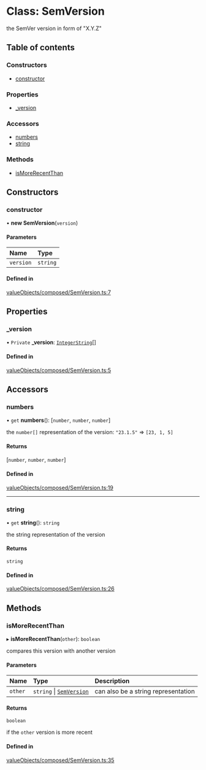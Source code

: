 # Class: SemVersion

the SemVer version in form of "X.Y.Z"

## Table of contents

### Constructors

- [constructor](../wiki/SemVersion#constructor)

### Properties

- [\_version](../wiki/SemVersion#_version)

### Accessors

- [numbers](../wiki/SemVersion#numbers)
- [string](../wiki/SemVersion#string)

### Methods

- [isMoreRecentThan](../wiki/SemVersion#ismorerecentthan)

## Constructors

### constructor

• **new SemVersion**(`version`)

#### Parameters

| Name | Type |
| :------ | :------ |
| `version` | `string` |

#### Defined in

[valueObjects/composed/SemVersion.ts:7](https://github.com/pcprinz/DDD-basics/blob/347e30e/src/valueObjects/composed/SemVersion.ts#L7)

## Properties

### \_version

• `Private` **\_version**: [`IntegerString`](../wiki/IntegerString)[]

#### Defined in

[valueObjects/composed/SemVersion.ts:5](https://github.com/pcprinz/DDD-basics/blob/347e30e/src/valueObjects/composed/SemVersion.ts#L5)

## Accessors

### numbers

• `get` **numbers**(): [`number`, `number`, `number`]

the `number[]` representation of the version:
`"23.1.5"` => `[23, 1, 5]`

#### Returns

[`number`, `number`, `number`]

#### Defined in

[valueObjects/composed/SemVersion.ts:19](https://github.com/pcprinz/DDD-basics/blob/347e30e/src/valueObjects/composed/SemVersion.ts#L19)

___

### string

• `get` **string**(): `string`

the string representation of the version

#### Returns

`string`

#### Defined in

[valueObjects/composed/SemVersion.ts:26](https://github.com/pcprinz/DDD-basics/blob/347e30e/src/valueObjects/composed/SemVersion.ts#L26)

## Methods

### isMoreRecentThan

▸ **isMoreRecentThan**(`other`): `boolean`

compares this version with another version

#### Parameters

| Name | Type | Description |
| :------ | :------ | :------ |
| `other` | `string` \| [`SemVersion`](../wiki/SemVersion) | can also be a string representation |

#### Returns

`boolean`

if the `other` version is more recent

#### Defined in

[valueObjects/composed/SemVersion.ts:35](https://github.com/pcprinz/DDD-basics/blob/347e30e/src/valueObjects/composed/SemVersion.ts#L35)
